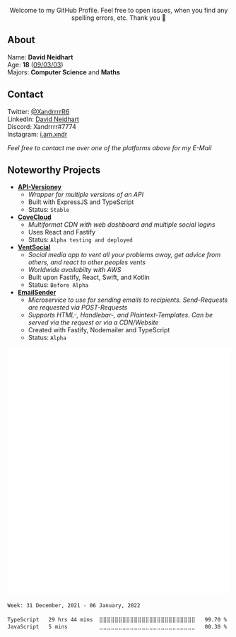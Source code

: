 <p align="center">Welcome to my GitHub Profile. Feel free to open issues, when you find any spelling errors, etc. Thank you 🙏</p>

## About

Name: **David Neidhart**</br>
Age: **18** ([09/03/03](## "MM/DD/YYYY"))</br>
Majors: **Computer Science** and **Maths**</br>

## Contact

Twitter: [@XandrrrrR6](https://twitter.com/XandrrrrR6)</br>
LinkedIn: [David Neidhart](https://www.linkedin.com/in/david-neidhart-614180201/)</br>
Discord: Xandrrrr#7774</br>
Instagram: [i.am.xndr](https://www.instagram.com/i.am.xndr/)</br>

*Feel free to contact me over one of the platforms above for my E-Mail*

## Noteworthy Projects

- **[API-Versioney](## "Automatic deployment of API versions")**
  - *Wrapper for multiple versions of an API*
  - Built with ExpressJS and TypeScript
  - Status: `Stable`
- **[CoveCloud](https://covecloud.app "Multiformat CDN")**
  - *Multiformat CDN with web dashboard and multiple social logins*
  - Uses React and Fastify
  - Status: `Alpha testing and deployed`
- **[VentSocial](## "Social media app")**
  - *Social media app to vent all your problems away, get advice from others, and react to other peoples vents*
  - *Worldwide availabilty with AWS*
  - Built upon Fastify, React, Swift, and Kotlin
  - Status: `Before Alpha`
- **[EmailSender](https://github.com/Xander1233/EmailSender "Email sending microservice")**
  - *Microservice to use for sending emails to recipients. Send-Requests are requested via POST-Requests*
  - *Supports HTML-, Handlebar-, and Plaintext-Templates. Can be served via the request or via a CDN/Website*
  - Created with Fastify, Nodemailer and TypeScript
  - Status: `Alpha` 

![Metrics](https://github.com/Xander1233/Xander1233/blob/master/github-metrics.svg)

<!--START_SECTION:waka-->
```text
Week: 31 December, 2021 - 06 January, 2022

TypeScript   29 hrs 44 mins  ⣿⣿⣿⣿⣿⣿⣿⣿⣿⣿⣿⣿⣿⣿⣿⣿⣿⣿⣿⣿⣿⣿⣿⣿⣿   99.70 % 
JavaScript   5 mins          ⣀⣀⣀⣀⣀⣀⣀⣀⣀⣀⣀⣀⣀⣀⣀⣀⣀⣀⣀⣀⣀⣀⣀⣀⣀   00.30 % 
```
<!--END_SECTION:waka-->
